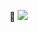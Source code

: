 🤙
 [![](https://www.codewars.com/users/IIWesleyII/badges/large)](https://www.codewars.com/users/IIWesleyII)

